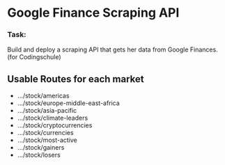 # Google Finance Scraping API
### Task:
Build and deploy a scraping API that gets her data from Google Finances.
(for Codingschule)


## Usable Routes for each market
- .../stock/americas
- .../stock/europe-middle-east-africa
- .../stock/asia-pacific
- .../stock/climate-leaders 
- .../stock/cryptocurrencies
- .../stock/currencies
- .../stock/most-active
- .../stock/gainers 
- .../stock/losers